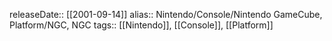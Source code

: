 releaseDate:: [[2001-09-14]] 
alias:: Nintendo/Console/Nintendo GameCube, Platform/NGC, NGC
tags:: [[Nintendo]], [[Console]], [[Platform]]
